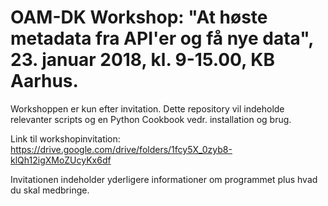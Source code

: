 # OAM-DK Workshop: "At høste metadata fra API'er og få nye data", 23. januar 2018, kl. 9-15.00, KB Aarhus.
Workshoppen er kun efter invitation. Dette repository vil indeholde relevanter scripts og en Python Cookbook vedr. installation og brug.

Link til workshopinvitation: https://drive.google.com/drive/folders/1fcy5X_0zyb8-klQh12igXMoZUcyKx6df

Invitationen indeholder yderligere informationer om programmet plus hvad du skal medbringe.
